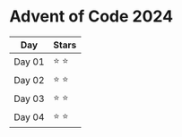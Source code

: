 # Advent of Code 2024
 
| Day | Stars |
| --- | --- |
| Day 01 | ⭐ ⭐ |
| Day 02 | ⭐ ⭐ |
| Day 03 | ⭐ ⭐ |
| Day 04 | ⭐ ⭐ |